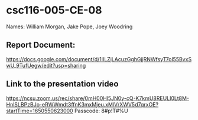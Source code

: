 # csc116-005-CE-08

Names: William Morgan, Jake Pope, Joey Woodring

## Report Document:

https://docs.google.com/document/d/1lILZjLAcuzGghGjjRNWfsyT7ol55BvxSwU_9TufUegw/edit?usp=sharing

## Link to the presentation video

https://ncsu.zoom.us/rec/share/0mH00Hl5JN0y-cQ-K7kmU8REULI0Lt8M-HnlSLBPzBJo-eRWWmdt3ffnK3mxMjeu.xMlVrXWV5d7qrxOE?startTime=1650550623000
Passcode: 8#p!T#%U
